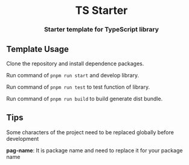 <div align="center">
    <h1>TS Starter</h1>
    <h3>Starter template for TypeScript library</h3>
</div>

## Template Usage

Clone the repository and install dependence packages.

Run command of `pnpm run start` and develop library.

Run command of `pnpm run test` to test function of library.

Run command of `pnpm run build` to build generate dist bundle.

## Tips

Some characters of the project need to be replaced globally before development

**pag-name**: It is package name and need to replace it for your package name
